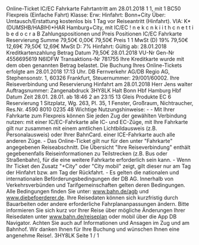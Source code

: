 Online-Ticket IC/EC Fahrkarte Fahrtantritt am 28.01.2018 1 1, mit 1 BC50 Flexpreis (Einfache Fahrt) Klasse: Erw: Hinfahrt: Bonn+City Über: Umtausch/Erstattung kostenlos bis 1 Tag vor Reiseantritt (Hinfahrt). VIA: K*(DU*MS*HB/HA*BI*H)*HAR Hamburg+City, mit IC/EC ! n e k c n k i i t h c n e t t i b e d o c r a B Zahlungspositionen und Preis Positionen IC/EC Fahrkarte Reservierung Summe 79,50€ 0,00€ 79,50€ Preis 1 1 MwSt (D) 19% 79,50€ 12,69€ 79,50€ 12,69€ MwSt D: 7% Hinfahrt: Gültig ab: 28.01.2018 Kreditkartenzahlung Betrag Datum 79,50€ 28.01.2018 VU-Nr Gen-Nr 4556695619 N6IDFW Transaktions-Nr 781755 Ihre Kreditkarte wurde mit dem oben genannten Betrag belastet. Die Buchung Ihres Online-Tickets erfolgte am 28.01.2018 17:13 Uhr. DB Fernverkehr AG/DB Regio AG, Stephensonstr. 1, 60326 Frankfurt, Steuernummer: 29/001/60002. Ihre Reiseverbindung und Reservierung Hinfahrt am 28.01.2018 Herr Jens walter Auftragsnummer: Zangenabdruck 3HY8LK Halt Bonn Hbf Hamburg Hbf Datum Zeit 28.01. 28.01. ab 18:46 2 an 23:15 13 Gleis Produkte EC 6 Reservierung 1 Sitzplatz, Wg. 263, Pl. 35, 1 Fenster, Großraum, Nichtraucher, Res.Nr. 4590 8010 0235 48 Wichtige Nutzungshinweise: - - Mit Ihrer Fahrkarte zum Flexpreis können Sie jeden Zug der gewählten Verbindung nutzen: mit einer IC/EC-Fahrkarte alle IC- und EC-Züge, mit Ihre Fahrkarte gilt nur zusammen mit einem amtlichen Lichtbildausweis (z.B. Personalausweis) oder Ihrer BahnCard. einer ICE-Fahrkarte auch alle anderen Züge. - Das Online-Ticket gilt nur für den unter "Fahrkarte" angegebenen Reiseabschnitt. Die Übersicht "Ihre Reiseverbindung" enthält gegebenenfalls Reiseinformationen zu Teilstrecken (z.B. Bus oder Straßenbahn), für die eine weitere Fahrkarte erforderlich sein kann. - Wenn Ihr Ticket den Zusatz "+City" oder "City mobil" zeigt, gilt dieser nur am Tag der Hinfahrt bzw. am Tag der Rückfahrt. - Es gelten die nationalen und internationalen Beförderungsbedingungen der DB AG. Innerhalb von Verkehrsverbünden und Tarifgemeinschaften gelten deren Bedingungen. Alle Bedingungen finden Sie unter: www.bahn.de/agb und www.diebefoerderer.de. Ihre Reisedaten können sich kurzfristig durch Bauarbeiten oder andere erforderliche Fahrplananpassungen ändern. Bitte informieren Sie sich kurz vor Ihrer Reise über mögliche Änderungen Ihrer Reisedaten unter www.bahn.de/reiseplan oder mobil über die App DB Navigator. Achten Sie auch auf Informationen und Ansagen im Zug und am Bahnhof. Wir danken Ihnen für Ihre Buchung und wünschen Ihnen eine angenehme Reise!. 3HY8LK Seite 1 / 1